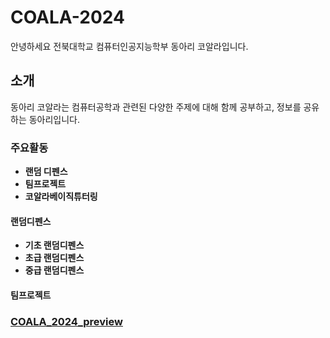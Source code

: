 # COALA-2024
안녕하세요 전북대학교 컴퓨터인공지능학부 동아리 코알라입니다.

## 소개
동아리 코알라는 컴퓨터공학과 관련된 다양한 주제에 대해 함께 공부하고, 정보를 공유하는 동아리입니다.

### 주요활동
- **랜덤 디펜스**
- **팀프로젝트**
- **코알라베이직튜터링**

#### 랜덤디펜스
- **기초 랜덤디펜스**
- **초급 랜덤디펜스**
- **중급 랜덤디펜스**

#### 팀프로젝트


### [COALA_2024_preview](https://ritzy-industry-202.notion.site/COALA_2024-b884b939f3154275b92b5e020f63a176)
